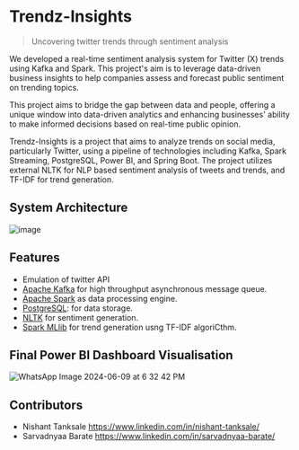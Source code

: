 
# Trendz-Insights 
> Uncovering twitter trends through sentiment analysis

We developed a real-time sentiment analysis system for Twitter (X) trends using Kafka and Spark. This project's aim is to leverage data-driven business insights to help companies assess and forecast public sentiment on trending topics.

This project aims to bridge the gap between data and people, offering a unique window into data-driven analytics and enhancing businesses' ability to make informed decisions based on real-time public opinion.



Trendz-Insights is a project that aims to analyze trends on social media, particularly Twitter, using a pipeline of technologies including Kafka, Spark Streaming, PostgreSQL, Power BI, and Spring Boot. The project utilizes external NLTK for NLP based sentiment analysis of tweets and trends, and TF-IDF for trend generation.
## System Architecture
![image](https://github.com/Twitter-Analytics/trendz-insights/assets/100674772/ca0ae3c1-f0fd-4f1e-b225-6ea5e55ac18b)
## Features
- Emulation of twitter API
- [Apache Kafka](https://kafka.apache.org/) for high throughput asynchronous message queue.
- [Apache Spark](https://spark.apache.org/) as data processing engine.
- [PostgreSQL](https://www.postgresql.org/): for data storage.
- [NLTK](https://www.nltk.org/) for sentiment generation.
- [Spark MLlib](https://spark.apache.org/mllib/) for trend generation usng TF-IDF algoriCthm.
## Final Power BI Dashboard Visualisation
![WhatsApp Image 2024-06-09 at 6 32 42 PM](https://github.com/Twitter-Analytics/trendz-insights/assets/100674772/1d01dc75-0bd9-4e34-a696-cbaeea93561e)


## Contributors
  - Nishant Tanksale https://www.linkedin.com/in/nishant-tanksale/
  - Sarvadnyaa Barate https://www.linkedin.com/in/sarvadnyaa-barate/
  

  







